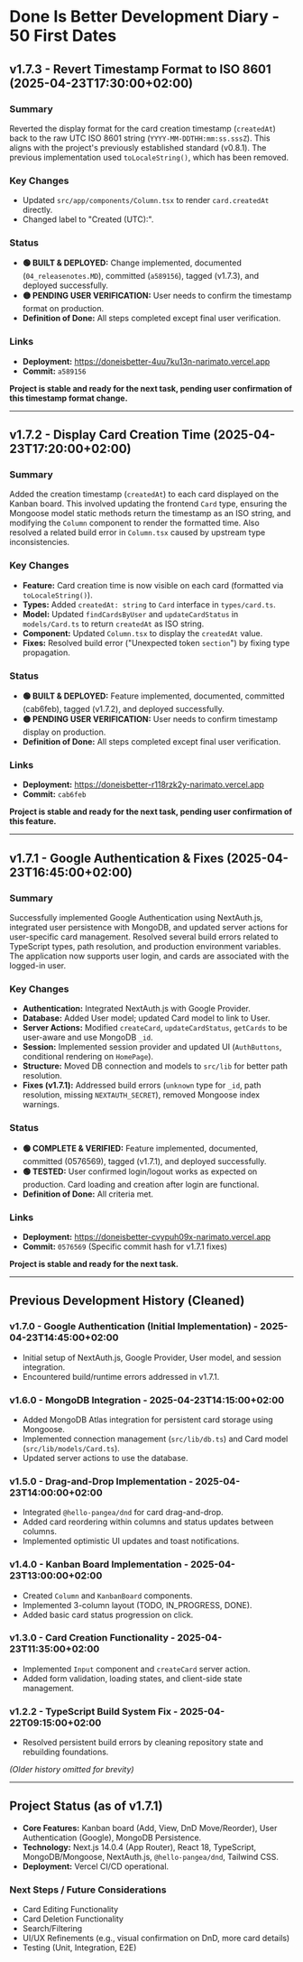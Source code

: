 # Done Is Better Development Diary - 50 First Dates

## v1.7.3 - Revert Timestamp Format to ISO 8601 (2025-04-23T17:30:00+02:00)

### Summary
Reverted the display format for the card creation timestamp (`createdAt`) back to the raw UTC ISO 8601 string (`YYYY-MM-DDTHH:mm:ss.sssZ`). This aligns with the project's previously established standard (v0.8.1). The previous implementation used `toLocaleString()`, which has been removed.

### Key Changes
- Updated `src/app/components/Column.tsx` to render `card.createdAt` directly.
- Changed label to "Created (UTC):".

### Status
- **🟢 BUILT & DEPLOYED:** Change implemented, documented (`04_releasenotes.MD`), committed (`a589156`), tagged (v1.7.3), and deployed successfully.
- **🟡 PENDING USER VERIFICATION:** User needs to confirm the timestamp format on production.
- **Definition of Done:** All steps completed except final user verification.

### Links
- **Deployment:** https://doneisbetter-4uu7ku13n-narimato.vercel.app
- **Commit:** `a589156`

**Project is stable and ready for the next task, pending user confirmation of this timestamp format change.**

---
## v1.7.2 - Display Card Creation Time (2025-04-23T17:20:00+02:00)

### Summary
Added the creation timestamp (`createdAt`) to each card displayed on the Kanban board. This involved updating the frontend `Card` type, ensuring the Mongoose model static methods return the timestamp as an ISO string, and modifying the `Column` component to render the formatted time. Also resolved a related build error in `Column.tsx` caused by upstream type inconsistencies.

### Key Changes
- **Feature:** Card creation time is now visible on each card (formatted via `toLocaleString()`).
- **Types:** Added `createdAt: string` to `Card` interface in `types/card.ts`.
- **Model:** Updated `findCardsByUser` and `updateCardStatus` in `models/Card.ts` to return `createdAt` as ISO string.
- **Component:** Updated `Column.tsx` to display the `createdAt` value.
- **Fixes:** Resolved build error ("Unexpected token `section`") by fixing type propagation.

### Status
- **🟢 BUILT & DEPLOYED:** Feature implemented, documented, committed (cab6feb), tagged (v1.7.2), and deployed successfully.
- **🟡 PENDING USER VERIFICATION:** User needs to confirm timestamp display on production.
- **Definition of Done:** All steps completed except final user verification.

### Links
- **Deployment:** https://doneisbetter-r118rzk2y-narimato.vercel.app
- **Commit:** `cab6feb`

**Project is stable and ready for the next task, pending user confirmation of this feature.**

---
## v1.7.1 - Google Authentication & Fixes (2025-04-23T16:45:00+02:00)

### Summary
Successfully implemented Google Authentication using NextAuth.js, integrated user persistence with MongoDB, and updated server actions for user-specific card management. Resolved several build errors related to TypeScript types, path resolution, and production environment variables. The application now supports user login, and cards are associated with the logged-in user.

### Key Changes
- **Authentication:** Integrated NextAuth.js with Google Provider.
- **Database:** Added User model; updated Card model to link to User.
- **Server Actions:** Modified `createCard`, `updateCardStatus`, `getCards` to be user-aware and use MongoDB `_id`.
- **Session:** Implemented session provider and updated UI (`AuthButtons`, conditional rendering on `HomePage`).
- **Structure:** Moved DB connection and models to `src/lib` for better path resolution.
- **Fixes (v1.7.1):** Addressed build errors (`unknown` type for `_id`, path resolution, missing `NEXTAUTH_SECRET`), removed Mongoose index warnings.

### Status
- **🟢 COMPLETE & VERIFIED:** Feature implemented, documented, committed (0576569), tagged (v1.7.1), and deployed successfully.
- **🟢 TESTED:** User confirmed login/logout works as expected on production. Card loading and creation after login are functional.
- **Definition of Done:** All criteria met.

### Links
- **Deployment:** https://doneisbetter-cvypuh09x-narimato.vercel.app
- **Commit:** `0576569` (Specific commit hash for v1.7.1 fixes)

**Project is stable and ready for the next task.**

---

## Previous Development History (Cleaned)

### v1.7.0 - Google Authentication (Initial Implementation) - 2025-04-23T14:45:00+02:00
- Initial setup of NextAuth.js, Google Provider, User model, and session integration.
- Encountered build/runtime errors addressed in v1.7.1.

### v1.6.0 - MongoDB Integration - 2025-04-23T14:15:00+02:00
- Added MongoDB Atlas integration for persistent card storage using Mongoose.
- Implemented connection management (`src/lib/db.ts`) and Card model (`src/lib/models/Card.ts`).
- Updated server actions to use the database.

### v1.5.0 - Drag-and-Drop Implementation - 2025-04-23T14:00:00+02:00
- Integrated `@hello-pangea/dnd` for card drag-and-drop.
- Added card reordering within columns and status updates between columns.
- Implemented optimistic UI updates and toast notifications.

### v1.4.0 - Kanban Board Implementation - 2025-04-23T13:00:00+02:00
- Created `Column` and `KanbanBoard` components.
- Implemented 3-column layout (TODO, IN_PROGRESS, DONE).
- Added basic card status progression on click.

### v1.3.0 - Card Creation Functionality - 2025-04-23T11:35:00+02:00
- Implemented `Input` component and `createCard` server action.
- Added form validation, loading states, and client-side state management.

### v1.2.2 - TypeScript Build System Fix - 2025-04-22T09:15:00+02:00
- Resolved persistent build errors by cleaning repository state and rebuilding foundations.

*(Older history omitted for brevity)*

---

## Project Status (as of v1.7.1)
- **Core Features:** Kanban board (Add, View, DnD Move/Reorder), User Authentication (Google), MongoDB Persistence.
- **Technology:** Next.js 14.0.4 (App Router), React 18, TypeScript, MongoDB/Mongoose, NextAuth.js, `@hello-pangea/dnd`, Tailwind CSS.
- **Deployment:** Vercel CI/CD operational.

### Next Steps / Future Considerations
- Card Editing Functionality
- Card Deletion Functionality
- Search/Filtering
- UI/UX Refinements (e.g., visual confirmation on DnD, more card details)
- Testing (Unit, Integration, E2E)

